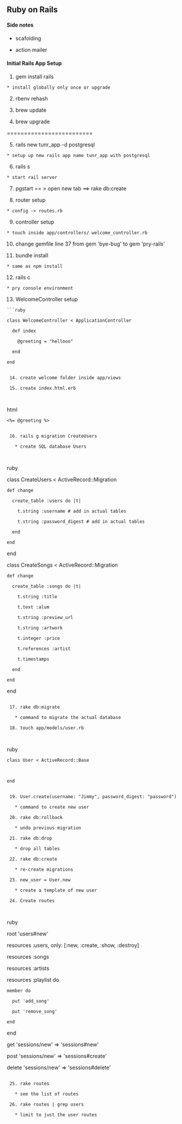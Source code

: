 ## Ruby on Rails



#### Side notes

  * scafolding

  * action mailer





#### Initial Rails App Setup

  1. gem install rails

    * install globally only once or upgrade

  2. rbenv rehash

  3. brew update

  4. brew upgrade

  =========================

  5. rails new tunr_app -d postgresql

    * setup up new rails app name tunr_app with postgresql

  6. rails s

    * start rail server

  7. pgstart == > open new tab ==> rake db:create

  8. router setup

    * config -> routes.rb

  9. controller setup

    * touch inside app/controllers/ welcome_controller.rb

  10. change gemfile line 37 from gem 'bye-bug' to gem 'pry-rails'

  11. bundle install

    * same as npm install

  12. rails c

    * pry console environment

  13. WelcomeController setup

    ```ruby

    class WelcomeController < ApplicationController

      def index

        @greeting = "hellooo"

      end

    end



```

 14. create welcome folder inside app/views

 15. create index.html.erb



```

html

    <%= @greeting %>



```

 16. rails g migration CreateUsers

   * create SQL database Users



```

ruby

  class CreateUsers < ActiveRecord::Migration

    def change

      create_table :users do |t|

        t.string :username # add in actual tables

        t.string :password_digest # add in actual tables

      end

    end

  end



  class CreateSongs < ActiveRecord::Migration

    def change

      create_table :songs do |t|

        t.string :title

        t.text :alum

        t.string :preview_url

        t.string :artwork

        t.integer :price

        t.references :artist

        t.timestamps

      end

    end

  end



```

 17. rake db:migrate

   * command to migrate the actual database

 18. touch app/models/user.rb



```

ruby

    class User < ActiveRecord::Base



    end



```

 19. User.create(username: "Jimmy", password_digest: "password")

   * command to create new user

 20. rake db:rollback

   * undo previous migration

 21. rake db:drop

   * drop all tables

 22. rake db:create

   * re-create migrations

 23. new_user = User.new

   * create a template of new user

 24. Create routes



```

ruby

  root 'users#new'

  resources :users, only: [:new, :create, :show, :destroy]

  resources :songs

  resources :artists

  resources :playlist do

    member do

      put 'add_song'

      put 'remove_song'

    end

  end

  get 'sessions/new' => 'sessions#new'

  post 'sessions/new' => 'sessions#create'

  delete 'sessions/new' => 'sessions#delete'



```

 25. rake routes

   * see the list of routes

 26. rake routes | grep users

   * limit to just the user routes

```
